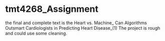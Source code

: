 # tmt4268_Assignment
the final and complete text is the Heart vs. Machine_ Can Algorithms Outsmart Cardiologists in Predicting Heart Disease_(1)
The project is rough and could use some cleaning.
